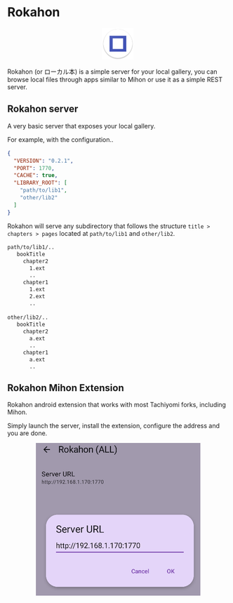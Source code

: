 # Rokahon

<p align="center">
  <img src="misc/res/mipmap-hdpi/ic_launcher.png">
</p>

Rokahon (or ローカル本) is a simple server for your local gallery, you can
browse local files through apps similar to Mihon or use it as a simple REST
server.

## Rokahon server

A very basic server that exposes your local gallery.

For example, with the configuration..

```json
{
  "VERSION": "0.2.1",
  "PORT": 1770,
  "CACHE": true,
  "LIBRARY_ROOT": [
    "path/to/lib1",
    "other/lib2"
  ]
}
```

Rokahon will serve any subdirectory that follows the structure
`title > chapters > pages` located at `path/to/lib1` and `other/lib2`.

```
path/to/lib1/..
   bookTitle
     chapter2
       1.ext
       ..
     chapter1
       1.ext
       2.ext
       ..

other/lib2/..
   bookTitle
     chapter2
       a.ext
       ..
     chapter1
       a.ext
       ..
```

## Rokahon Mihon Extension

Rokahon android extension that works with most Tachiyomi forks, including Mihon.

Simply launch the server, install the extension, configure the address and you
are done.

<p align="center">
  <img src="misc/address_screenshot.bmp">
</p>
